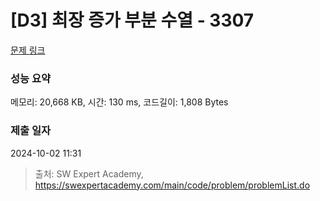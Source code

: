 # [D3] 최장 증가 부분 수열 - 3307 

[문제 링크](https://swexpertacademy.com/main/code/problem/problemDetail.do?contestProbId=AWBOKg-a6l0DFAWr) 

### 성능 요약

메모리: 20,668 KB, 시간: 130 ms, 코드길이: 1,808 Bytes

### 제출 일자

2024-10-02 11:31



> 출처: SW Expert Academy, https://swexpertacademy.com/main/code/problem/problemList.do